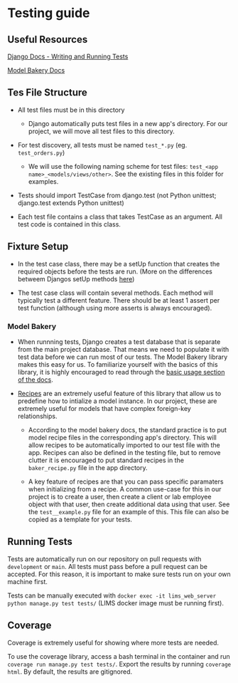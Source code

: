 # Testing guide

## Useful Resources

[Django Docs - Writing and Running Tests](https://docs.djangoproject.com/en/3.2/topics/testing/overview/)

[Model Bakery Docs](https://model-bakery.readthedocs.io/en/latest/)

## Tes File Structure

 - All test files must be in this directory
   - Django automatically puts test files in a new app's directory. For our project, we will move all test files to this directory.

 - For test discovery, all tests must be named `test_*.py` (eg. `test_orders.py`)
    - We will use the following naming scheme for test files: `test_<app name>_<models/views/other>`. See the existing files in this folder for examples.

 - Tests should import TestCase from django.test (not Python unittest; django.test extends Python unittest)

 - Each test file contains a class that takes TestCase as an argument. All test code is contained in this class.

## Fixture Setup

 - In the test case class, there may be a setUp function that creates the required objects before the tests are run. (More on the differences betweem Djangos setUp methods [here](https://stackoverflow.com/a/43594694/4780821))

 - The test case class will contain several methods. Each method will typically test a different feature. There should be at least 1 assert per test function (although using more asserts is always encouraged).

 ### Model Bakery
  
  - When runnning tests, Django creates a test database that is separate from the main project database. That means we need to populate it with test data before we can run most of our tests. The Model Bakery library makes this easy for us. To familiarize yourself with the basics of this library, it is highly encouraged to read through the [basic usage section of the docs](https://model-bakery.readthedocs.io/en/latest/basic_usage.html).

  - [Recipes](https://model-bakery.readthedocs.io/en/latest/recipes.html) are an extremely useful feature of this library that allow us to predefine how to intialize a model instance. In our project, these are extremely useful for models that have complex foreign-key relationships.
      
      - According to the model bakery docs, the standard practice is to put model recipe files in the corresponding app's directory. This will allow recipes to be automatically imported to our test file with the app. Recipes can also be defined in the testing file, but to remove clutter it is encouraged to put standard recipes in the `baker_recipe.py` file in the app directory.

      - A key feature of recipes are that you can pass specific paramaters when initializing from a recipe. A common use-case for this in our project is to create a user, then create a client or lab employee object with that user, then create additional data using that user. See the `test__example.py` file for an example of this. This file can also be copied as a template for your tests.

## Running Tests

Tests are automatically run on our repository on pull requests with `development` or `main`. All tests must pass before a pull request can be accepted. For this reason, it is important to make sure tests run on your own machine first.

Tests can be manually executed with `docker exec -it lims_web_server python manage.py test tests/` (LIMS docker image must be running first).

## Coverage

 Coverage is extremely useful for showing where more tests are needed.
 
 To use the coverage library, access a bash terminal in the container and run `coverage run manage.py test tests/`. Export the results by running `coverage html`. By default, the results are gitignored.
